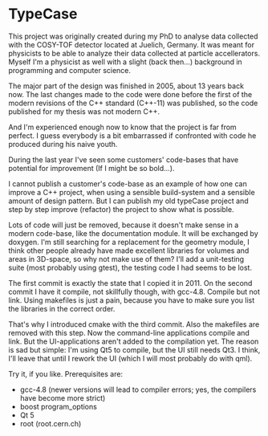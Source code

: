 TypeCase
========

This project was originally created during my PhD to analyse data 
collected with the COSY-TOF detector located at Juelich, Germany.
It was meant for physicists to be able to analyze their data collected
at particle accellerators. Myself I'm a physicist as well with a slight 
(back then...) background in programming and computer science.

The major part of the design was finished in 2005, about 13 years 
back now. The last changes made to the code were done before the first
of the modern revisions of the C++ standard (C++-11) was published, so
the code published for my thesis was not modern C++.

And I'm experienced enough now to know that the project is far from 
perfect. I guess everybody is a bit embarrassed if confronted with code 
he produced during his naive youth. 

During the last year I've seen some customers' code-bases that have 
potential for improvement (If I might be so bold...).

I cannot publish a customer's code-base as an example of how one can 
improve a C++ project, when using a sensible build-system and a sensible
amount of design pattern. But I can publish my old typeCase project and
step by step improve (refactor) the project to show what is possible.

Lots of code will just be removed, because it doesn't make sense in a 
modern code-base, like the documentation module. It will be exchanged 
by doxygen. I'm still searching for a replacement for the geometry module,
I think other people already have made excellent libraries for volumes
and areas in 3D-space, so why not make use of them? I'll add a unit-testing
suite (most probably using gtest), the testing code I had seems to be lost.

The first commit is exactly the state that I copied it in 2011. On the 
second commit I have it compile, not skillfully though, with gcc-4.8.
Compile but not link. Using makefiles is just a pain, because you have to
make sure you list the libraries in the correct order.

That's why I introduced cmake with the third commit. Also the makefiles are
removed with this step. Now the command-line applications compile and link.
But the UI-applications aren't added to the compilation yet. The reason
is sad but simple: I'm using Qt5 to compile, but the UI still needs Qt3.
I think, I'll leave that until I rework the UI (which I will most probably
do with qml).

Try it, if you like. Prerequisites are:

* gcc-4.8 (newer versions will lead to compiler errors; yes, the compilers
have become more strict)
* boost program_options
* Qt 5
* root (root.cern.ch)
